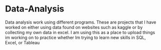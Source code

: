 # Data-Analysis
Data analysis work using different programs.
These are projects that I have worked on either using data found on websites such as kaggle or by collecting my own data in excel. I am using this as a place to upload things im working on to practice whether Im trying to learn new skills in SQL, Excel, or Tableau
